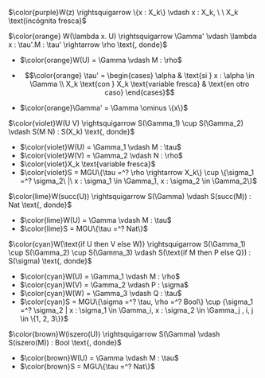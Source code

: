 $\color{purple}W(z) \rightsquigarrow \{x : X_k\} \vdash x : X_k, \ \ X_k \text{incógnita fresca}$

$\color{orange} W(\lambda x. U) \rightsquigarrow \Gamma' \vdash  \lambda x : \tau'.M : \tau' \rightarrow \rho \text{, donde}$
* $\color{orange}W(U) = \Gamma \vdash M : \rho$
*   ```math
    \color{orange}
    \tau' = \begin{cases} 
    \alpha & \text{si } x : \alpha \in \Gamma  \\
    X_k \text{con } X_k \text{variable fresca} & \text{en otro caso}
    \end{cases}
    ```
* $\color{orange}\Gamma' = \Gamma \ominus	\{x\}$

$\color{violet}W(U V) \rightsquigarrow S(\Gamma_1) \cup S(\Gamma_2) \vdash S(M N) : S(X_k) \text{, donde}$
* $\color{violet}W(U) = \Gamma_1 \vdash M : \tau$
* $\color{violet}W(V) = \Gamma_2 \vdash N : \rho$
* $\color{violet}X_k \text{variable fresca}$
* $\color{violet}S = MGU\{\tau =^? \rho \rightarrow X_k\} \cup \{\sigma_1 =^? \sigma_2\ |\ x : \sigma_1 \in \Gamma_1, x : \sigma_2 \in \Gamma_2\}$

$\color{lime}W(succ(U)) \rightsquigarrow S(\Gamma) \vdash S(succ(M)) : Nat \text{, donde}$
* $\color{lime}W(U) = \Gamma \vdash M : \tau$
* $\color{lime}S = MGU\{\tau =^? Nat\}$

$\color{cyan}W(\text{if U then V else W)} \rightsquigarrow S(\Gamma_1) \cup S(\Gamma_2) \cup S(\Gamma_3) \vdash S(\text{if M then P else Q}) : S(\sigma) \text{, donde}$
* $\color{cyan}W(U) = \Gamma_1 \vdash M : \rho$
* $\color{cyan}W(V) = \Gamma_2 \vdash P : \sigma$
* $\color{cyan}W(W) = \Gamma_3 \vdash Q : \tau$
* $\color{cyan}S = MGU\{\sigma =^? \tau, \rho =^? Bool\} \cup {\sigma_1 =^? \sigma_2 | x : \sigma_1 \in \Gamma_i, x : \sigma_2 \in \Gamma_j , i, j \in \{1, 2, 3\}}$

$\color{brown}W(iszero(U)) \rightsquigarrow S(\Gamma) \vdash S(iszero(M)) : Bool \text{, donde}$
* $\color{brown}W(U) = \Gamma \vdash M : \tau$
* $\color{brown}S = MGU\{\tau =^? Nat\}$

